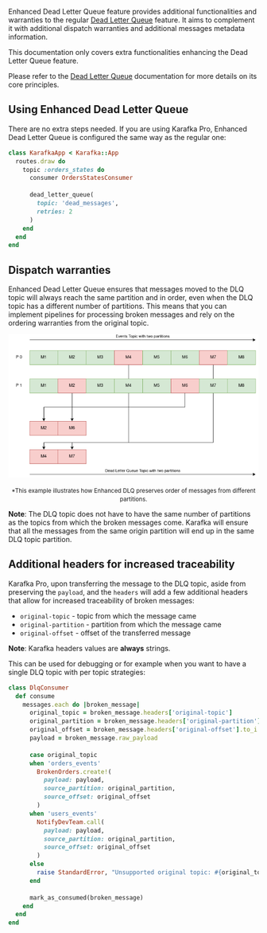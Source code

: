 Enhanced Dead Letter Queue feature provides additional functionalities and warranties to the regular [Dead Letter Queue](Dead-Letter-Queue) feature. It aims to complement it with additional dispatch warranties and additional messages metadata information.

This documentation only covers extra functionalities enhancing the Dead Letter Queue feature.

Please refer to the [Dead Letter Queue](Dead-Letter-Queue) documentation for more details on its core principles.

## Using Enhanced Dead Letter Queue

There are no extra steps needed. If you are using Karafka Pro, Enhanced Dead Letter Queue is configured the same way as the regular one:

```ruby
class KarafkaApp < Karafka::App
  routes.draw do
    topic :orders_states do
      consumer OrdersStatesConsumer

      dead_letter_queue(
        topic: 'dead_messages',
        retries: 2
      )
    end
  end
end
```

## Dispatch warranties

Enhanced Dead Letter Queue ensures that messages moved to the DLQ topic will always reach the same partition and in order, even when the DLQ topic has a different number of partitions. This means that you can implement pipelines for processing broken messages and rely on the ordering warranties from the original topic.

<p align="center">
  <img src="https://raw.githubusercontent.com/karafka/misc/master/charts/enhanced_dlq_flow.png" />
</p>
<p align="center">
  <small>*This example illustrates how Enhanced DLQ preserves order of messages from different partitions.
  </small>
</p>

**Note**: The DLQ topic does not have to have the same number of partitions as the topics from which the broken messages come. Karafka will ensure that all the messages from the same origin partition will end up in the same DLQ topic partition.

## Additional headers for increased traceability

Karafka Pro, upon transferring the message to the DLQ topic, aside from preserving the `payload`, and the `headers` will add a few additional headers that allow for increased traceability of broken messages:

- `original-topic` - topic from which the message came
- `original-partition` - partition from which the message came
- `original-offset` - offset of the transferred message

**Note**: Karafka headers values are **always** strings.

This can be used for debugging or for example when you want to have a single DLQ topic with per topic strategies:

```ruby
class DlqConsumer
  def consume
    messages.each do |broken_message|
      original_topic = broken_message.headers['original-topic']
      original_partition = broken_message.headers['original-partition'].to_i
      original_offset = broken_message.headers['original-offset'].to_i
      payload = broken_message.raw_payload

      case original_topic
      when 'orders_events'
        BrokenOrders.create!(
          payload: payload,
          source_partition: original_partition,
          source_offset: original_offset
        )
      when 'users_events'
        NotifyDevTeam.call(
          payload: payload,
          source_partition: original_partition,
          source_offset: original_offset
        )
      else
        raise StandardError, "Unsupported original topic: #{original_topic}"
      end

      mark_as_consumed(broken_message)
    end
  end
end
```
